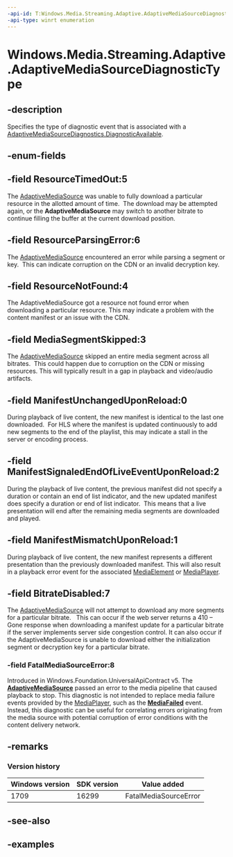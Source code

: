 ```yaml
---
-api-id: T:Windows.Media.Streaming.Adaptive.AdaptiveMediaSourceDiagnosticType
-api-type: winrt enumeration
---
```


<!-- Enumeration syntax.
public enum AdaptiveMediaSourceDiagnosticType : int {
	BitrateDisabled = 7
	ManifestMismatchUponReload = 1
	ManifestSignaledEndOfLiveEventUponReload = 2
	ManifestUnchangedUponReload = 0
	MediaSegmentSkipped = 3
	ResourceNotFound = 4
	ResourceParsingError = 6
	ResourceTimedOut = 5
}
-->

# Windows.Media.Streaming.Adaptive.AdaptiveMediaSourceDiagnosticType

## -description
Specifies the type of diagnostic event that is associated with a [AdaptiveMediaSourceDiagnostics.DiagnosticAvailable](adaptivemediasourcediagnostics_diagnosticavailable.md).

## -enum-fields

## -field ResourceTimedOut:5
The [AdaptiveMediaSource](adaptivemediasource.md) was unable to fully download a particular resource in the allotted amount of time.  The download may be attempted again, or the **AdaptiveMediaSource** may switch to another bitrate to continue filling the buffer at the current download position. 

## -field ResourceParsingError:6
The [AdaptiveMediaSource](adaptivemediasource.md) encountered an error while parsing a segment or key.  This can indicate corruption on the CDN or an invalid decryption key. 

## -field ResourceNotFound:4
The AdaptiveMediaSource got a resource not found error when downloading a particular resource. This may indicate a problem with the content manifest or an issue with the CDN. 

## -field MediaSegmentSkipped:3
The [AdaptiveMediaSource](adaptivemediasource.md) skipped an entire media segment across all bitrates.  This could happen due to corruption on the CDN or missing resources. This will typically result in a gap in playback and video/audio artifacts. 

## -field ManifestUnchangedUponReload:0
During playback of live content, the new manifest is identical to the last one downloaded.  For HLS where the manifest is updated continuously to add new segments to the end of the playlist, this may indicate a stall in the server or encoding process. 

## -field ManifestSignaledEndOfLiveEventUponReload:2
During the playback of live content, the previous manifest did not specify a duration or contain an end of list indicator, and the new updated manifest does specify a duration or end of list indicator.  This means that a live presentation will end after the remaining media segments are downloaded and played. 

## -field ManifestMismatchUponReload:1
During playback of live content, the new manifest represents a different presentation than the previously downloaded manifest. 
This will also result in a playback error event for the associated [MediaElement](https://msdn.microsoft.com/library/windows/apps/windows.ui.xaml.controls.mediaelement.aspx) or [MediaPlayer](https://msdn.microsoft.com/library/windows/apps/windows.media.playback.mediaplayer.aspx). 

## -field BitrateDisabled:7
The [AdaptiveMediaSource](adaptivemediasource.md) will not attempt to download any more segments for a particular bitrate.   
This can occur if the web server returns a 410 – Gone response when downloading a manifest update for a particular bitrate if the server implements server side congestion control. It can also occur if the AdaptiveMediaSource is unable to download either the initialization segment or decryption key for a particular bitrate. 

### -field FatalMediaSourceError:8
Introduced in Windows.Foundation.UniversalApiContract v5. The **[AdaptiveMediaSource](https://docs.microsoft.com/uwp/api/Windows.Media.Streaming.Adaptive.AdaptiveMediaSource)** passed an error to the media pipeline that caused playback to stop. This diagnostic is not intended to replace media failure events provided by the [MediaPlayer](https://msdn.microsoft.com/library/windows/apps/windows.media.playback.mediaplayer.aspx), such as the **[MediaFailed](https://docs.microsoft.com/uwp/api/windows.media.playback.mediaplayer.MediaFailed)** event. Instead, this diagnostic can be useful for correlating errors originating from the media source with potential corruption of error conditions with the content delivery network. 

## -remarks

### Version history

| Windows version | SDK version | Value added |
| -- | -- | -- |
| 1709 | 16299 | FatalMediaSourceError |

## -see-also

## -examples


